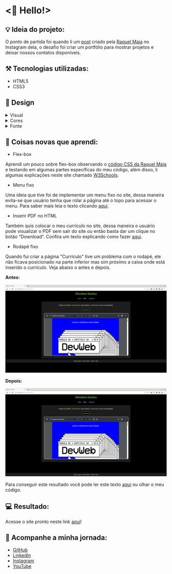 # <🖖 Hello!>

 ## 💡 Ideia do projeto:

O ponto de partida foi quando li um [post](https://www.instagram.com/p/CoLfxKUOxtx/) criado pela [Raquel Maia](https://github.com/raquel-maia) no Instagram dela, o desafio foi criar um portfólio para mostrar projetos e deixar nossos contatos disponíveis.

## ⚒️ Tecnologias utilizadas:

- HTML5
- CSS3

## 🎨 Design 

<details>
<summary>Visual</summary>
<P>Decidi optar por um visual minimalista, o foco principal está no conteúdo, portanto para mim faz sentido buscar eliminar as distrações visuais que não sejam relevantes para o meu objetivo principal que é a informação.</p>
</details>

<details>
<summary>Cores</summary>
<p>Utilizei uma paleta com 4 cores, sendo 3 cores mais neutras e uma para destaque de elementos como textos, botões, links, etc.</p>

<p>Cores utilizadas:</p>

- cor-primaria: #000000 (preto)
- cor-secundaria: #1d1d1d (cinza)
- cor-terciaria: #ffffff (branco)
- cor-quartenaria: #71ae3f (verde)
</details>

<details>
<summary>Fonte</summary>
<p>A fonte utilizada chama-se <a href="https://fonts.google.com/specimen/Inter" target="_blank" rel="external">Inter</a>, conheci essa fonte através de uma distribuição linux chamada <a href="https://elementary.io/" target="_blank" rel="external">Elementary OS</a>. Pessoalmente acho a fonte bem simples, tem boa legibilidade e diferentes pesos (todas essas características se conectam com o meu site).</p>
</details>

## 📝 Coisas novas que aprendi:

- Flex-box

Aprendi um pouco sobre flex-box observando o [código CSS da Raquel Maia](https://github.com/raquel-maia/portfolio) e testando em algumas partes específicas do meu código, além disso, li algumas explicações neste site chamado [W3Schools](https://www.w3schools.com/css/css3_flexbox.asp).

- Menu fixo

Uma ideia que tive foi de implementar um menu fixo no site, dessa maneira evita-se que usuário tenha que rolar a página até o topo para acessar o menu. Para saber mais leia o texto clicando [aqui](https://www.w3schools.com/howto/howto_css_sticky_element.asp).

- Inserir PDF no HTML

Também quis colocar o meu currículo no site, dessa maneira o usuário pode visualizar o PDF sem sair do site ou então basta dar um clique no botão “Download”. Confira um texto explicando como fazer [aqui](https://pdf.wondershare.com.br/pdf-knowledge/insert-pdf-in-html.html).

- Rodapé fixo

Quando fui criar a página "Currículo" tive um problema com o rodapé, ele não ficava posicionado na parte inferior mas sim próximo a caixa onde está inserido o currículo. Veja abaixo o antes e depois.

**Antes:**

![Antes](imagens/rodape-antes.png)

**Depois:**

![Depois](imagens/rodape-depois.png)

Para conseguir este resultado você pode ler este texto [aqui](https://www.w3schools.com/howto/howto_css_fixed_footer.asp) ou olhar o meu código.

## 💻 Resultado:

Acesse o site pronto neste link [aqui](https://oliveltonsantos.github.io/portfolio/)!

## 📱 Acompanhe a minha jornada:

- [GitHub](https://github.com/oliveltonsantos)
- [LinkedIn](https://www.linkedin.com/in/olivelton-santos)
- [Instagram](https://www.instagram.com/navegandoemc0d1gos)
- [YouTube](https://www.youtube.com/@navegandoemc0d1gos)

